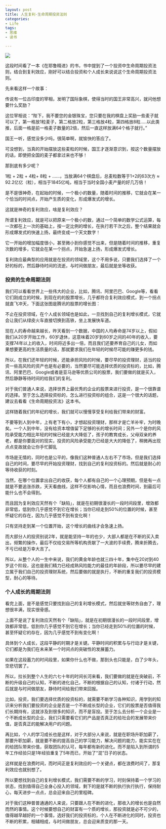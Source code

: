 ```yaml
---
layout: post
title: 人生复利-生命周期投资法则
categories:
- Life
tags:
- 思维
- 读书

---
```


![](https://ws1.sinaimg.cn/large/006tNbRwgy1fyor0xxihqj30xc0h8abk.jpg)

这段时间看了一本《在耶鲁精进》的书，书中提到了一个投资中生命周期投资法则，结合到复利效应，刚好可以结合投资和个人成长来说说这个生命周期投资法则。

先来看这样一个故事：

传说有一位古印度的宰相，发明了国际象棋，使得当时的国王非常高兴，就问他想要什么奖励？

这位宰相说：“陛下，我不要您的金银珠宝，您只要在我的棋盘上奖励一些麦子就可以了，第一格放1粒麦子，第二格放2粒，第三格放4粒，第四格放8粒…..以此类推，后面一格是前一格麦子数量的2倍，然后一直这样放满64个格子就行。”

国王一听，感觉没多少吗，很简单啊，就愉快的答应了。

可没想到，当真的开始摆放这些麦粒的时候，国王才逐渐意识到，按这个数量摆放的话，即使把全国的麦子都拿过来也不够！

那到底有多少呢？

1粒 + 2粒 + 4粒+ 8粒 + ……，当放满64个棋盘后，总麦粒数等于1+2的63次方 ≈ 92.2亿亿（粒），相当于1845亿吨，相当于当时全国小麦产量的好几万倍！

是不是很神奇，在起始的时候，一个极小的数量，随着时间的推移，它就会在某一个恰当的时间点，开始产生质的变化，形成爆发式的增长。

这就是神奇的复利效应，啥是复利效应？

所谓复利效应，就是可以把原来一个极小的数，通过一个简单的数学公式运算，每一次都在上一次的基础上，按一定比例的增长，在执行若干次之后，整个结果就会形成爆发式的快速上扬，最终变成一个天文数字！

它一开始的增加幅度很小，甚至微小到你感觉不出来，但是随着时间的推移，重复次数的增多，它就会在某一个拐点，开始急速上扬，形成爆发式增长。

复利效应最典型的应用就是在投资的领域里，这个不用多说，只要我们选择了一个好的标的，然后静待时间的流逝，与时间做朋友，最后就是坐等收获。

### 投资的生命周期法则

我们可以看看世界上一些伟大的企业，比如，腾讯、阿里巴巴、Google等，看看它们刚成立的时候，到现在的的股票增长，几乎都符合复利效应模式，到一个拐点就直飞冲天，下面这张图是腾讯的股票的增长图：

不止在投资领域，在个人成长领域也是如此，一旦找到自己的复利增长模式，它就会让我们从绿皮火车直接切换到高铁，坐上发展快车道。

现在人的寿命越来越长，昨天看到一个数据，中国的人均寿命是74岁以上，假如我们从20岁开始工作，60岁退休，这意味着20岁到60岁之间的40年的收入，要支撑74年以上的收入，时间将近多出一倍，而且我们还要养育自己的儿女，而如果想要更高的生活质量的话，那就要求我们在年轻的时候尽可能的赚更多的钱。

所以，在我们还年轻的时候，还能承担风险的时候，要尽早的投资理财，适当的投资一些高风险的资产也是有必要的，当然要尽可能选择优质的投资标的，比如，腾讯、阿里巴巴、Google或者是亚马逊等优质公司的股票，我们要做的就是买入，然后静静等待时间的给我们的复利。

对于我们普通人来说，选择世界上最优秀的企业的股票来进行投资，是一个很靠谱的选择。至于怎么选择投资标的，怎么进行投资标的组合，这是一个很大的话题，建议去看看《生命周期投资法》这本书。

这样随着我们的年纪的增长，我们就可以慢慢享受复利给我们带来的财富。

不要等到人到中年，上有老下有小，才想起投资理财，那样才是亡羊补牢，为时晚矣。一个人到中年，没有给资本增值留下足够的长的增长时间；另外一个是你的风险承受能力相比年轻的时候已经是大大降低了，孩子的教育成长，父母双亲的养老，都是你要面对的现实，投资的风险承受能力已经是大大的降低了，稍微再出现点点变故就会让你手忙脚乱

市场是无情的，同时也是公平的，像我们这种普通人左右不了市场，但是我们选择自己的时间，要尽早的开始投资理财，找到自己的复利投资标的。然后就是耐心的等待收获的时刻。

当然，在哪个位置拿出自己的收获，每个人都有自己的一个心理预期，但是有一点就是不要追涨杀跌，天天看曲线，这样不仅影响心情，而且也浪费时间，到最后可能什么也不会得到。

而且因为复利效应天然有个「缺陷」，就是在初期很漫长的一段时间段里，增效都非常低，低到你几乎感觉不到它在增长；当你已经走到50%的位置的时候，甚至怀疑它的存在，因为几乎感觉不到有变化啊！

只有坚持走到某一个位置开始，这个增长的曲线才会急速上扬。

而大部分人的投资别说2年，就是能坚持一年的也少，大部人都是在不断的买入卖出，频繁的操作，最后不仅给交易所等机构贡献了一大波的手续费，腾来折腾去，不亏已经是万幸大吉了。

所以，从整个人的一生中来说，我们的黄金年龄也就三四十年，集中在20对到40岁这个阶段，这也是我们精力已经成熟风险能力的最佳的年龄段，所以要尽早的建立属于我们自己的投资理财系统，然后要做的就是执行，不断的重复我们的投资模型，耐心的等待。

### 个人成长的周期法则

看完上面，是不是感觉只要找到自己的复利增长模式，然后就坐等财务自由了，理想很丰满，现实很骨感。

上面不是说了复利效应天然有个「缺陷」，就是在初期很漫长的一段时间段里，增效都非常低，低到你几乎感觉不到它在增长；当你已经走到50%的位置的时候，甚至怀疑它的存在，因为几乎感觉不到有变化啊！

具体到个人成长，这段平静的时期才是关键。平静时间的积累与与行动才是关键，它们都是为我们在未来某一个时间点的突破性的发展蓄力。

如果在这段蓄力的时间段里，如果你什么也不做，那到头也只能是，白了少年头，空悲切罢了。

所以，拉长到整个人生的六七十年的时间长河来看，我们要做的就是在突破前，不断的升级自己的认知，不断的进化自己，不断的根据自己的认知，付诸于行动，然后就是与时间做朋友，静待时间给我们带来回报。

比如，投资，我们要选择优质的投资标的，就需要不断学习各种知识，用学到的知识来分析我们要投资的企业是否是一个不断成长型的企业，它们的股票是否值得我们长期持有，这就涉及到很多的知识，而不是盲投。至于怎么去分析一个企业是一个不断成长型的企业，我们只需要看它们的产品是否真正的给社会的发展带来价值，是否真正的能解决用户的问题。

再比如，个人的学习成长也是这样，对于大部分人来说，就是在职场升职加薪了，那要升职加薪，就是要不断的提高自己的学习能力，解决问题的能力，能实实在在的给团队带来价值，获取团队的认可，每年都有新的进化。而不是陷入到所谓的5年工作经验只是1年经验重复了5年而已，开始了“混”日子的状态。

这样就是在浪费时间，而时间正是复利效应的一个关键点，都在浪费时间了，那复利效应也就别想了。

所以要想找到自己的复利增长模式，我们需要不断的学习，时刻保持着一个学习的状态，找到值得自己全身心投入的领域，剩下的是就不断的执行执行执行，保持耐心，每天进步一点点，总会迎来自己的里程碑。

对于我们这种普普通通的人来说，只要跟人在不断的进化，那收入的增长也是自然而然的事情。这个时候要想自己的财富有一个质的增长，那投资就是必不可少的，值得越早越好的一个事情，选好我们的投资标的，个人在不断进化的同时，投资也不断的积累，相辅相成，与时间做朋友，总会迎来质变的那一天。






